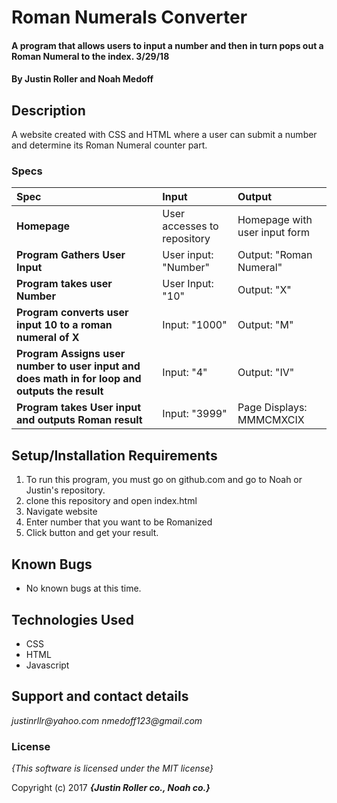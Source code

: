 # Roman Numerals Converter

#### A program that allows users to input a number and then in turn pops out a Roman Numeral to the index. 3/29/18

#### By **Justin Roller and Noah Medoff**

## Description

A website created with CSS and HTML where a user can submit a number and determine its Roman Numeral counter part.


### Specs
| Spec | Input | Output |
| :-------------     | :------------- | :------------- |
| **Homepage** | User accesses to repository | Homepage with user input form |
| **Program Gathers User Input** | User input: "Number" | Output: "Roman Numeral" |
| **Program takes user Number**| User Input: "10" | Output: "X" |
| **Program converts user input 10 to a roman numeral of X**| Input: "1000" | Output: "M" |
| **Program Assigns user number to user input and does math in for loop and outputs the result** | Input: "4" | Output: "IV" |
| **Program takes User input and outputs Roman result**| Input: "3999" | Page Displays: MMMCMXCIX |

## Setup/Installation Requirements

1. To run this program, you must go on github.com and go to Noah or Justin's repository.
2. clone this repository and open index.html
3. Navigate website
4. Enter number that you want to be Romanized
5. Click button and get your result.

## Known Bugs
* No known bugs at this time.

## Technologies Used
* CSS
* HTML
* Javascript

## Support and contact details

_justinrllr@yahoo.com_
_nmedoff123@gmail.com_

### License

*{This software is licensed under the MIT license}*

Copyright (c) 2017 **_{Justin Roller co., Noah co.}_**
